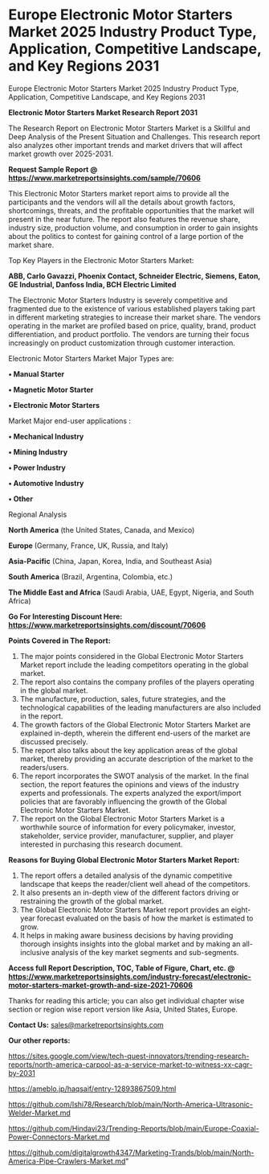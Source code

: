 # Europe Electronic Motor Starters Market 2025 Industry Product Type, Application, Competitive Landscape, and Key Regions 2031
Europe Electronic Motor Starters Market 2025 Industry Product Type, Application, Competitive Landscape, and Key Regions 2031

<strong>Electronic Motor Starters Market Research Report 2031</strong>

The Research Report on Electronic Motor Starters Market is a Skillful and Deep Analysis of the Present Situation and Challenges. This research report also analyzes other important trends and market drivers that will affect market growth over 2025-2031.

<strong>Request Sample Report @ <a href=https://www.marketreportsinsights.com/sample/70606>https://www.marketreportsinsights.com/sample/70606</a></strong>

This Electronic Motor Starters market report aims to provide all the participants and the vendors will all the details about growth factors, shortcomings, threats, and the profitable opportunities that the market will present in the near future. The report also features the revenue share, industry size, production volume, and consumption in order to gain insights about the politics to contest for gaining control of a large portion of the market share.

Top Key Players in the Electronic Motor Starters Market:

<strong>ABB, Carlo Gavazzi, Phoenix Contact, Schneider Electric, Siemens, Eaton, GE Industrial, Danfoss India, BCH Electric Limited</strong>

The Electronic Motor Starters Industry is severely competitive and fragmented due to the existence of various established players taking part in different marketing strategies to increase their market share. The vendors operating in the market are profiled based on price, quality, brand, product differentiation, and product portfolio. The vendors are turning their focus increasingly on product customization through customer interaction.

Electronic Motor Starters Market Major Types are:

<strong>• Manual Starter

• Magnetic Motor Starter

• Electronic Motor Starters</strong>

Market Major end-user applications :

<strong>• Mechanical Industry

• Mining Industry

• Power Industry

• Automotive Industry

• Other</strong>

Regional Analysis

</u><strong><b>North America</b></strong> (the United States, Canada, and Mexico)

<strong><b>Europe </b></strong>(Germany, France, UK, Russia, and Italy)

<strong><b>Asia-Pacific</b></strong> (China, Japan, Korea, India, and Southeast Asia)

<strong><b>South America</b></strong> (Brazil, Argentina, Colombia, etc.)

<strong><b>The Middle East and Africa</b></strong> (Saudi Arabia, UAE, Egypt, Nigeria, and South Africa)

<strong>Go For Interesting Discount Here: <a href=https://www.marketreportsinsights.com/discount/70606>https://www.marketreportsinsights.com/discount/70606</a></strong>

<strong>Points Covered in The Report:</strong>
<ol>
  <li>The major points considered in the Global Electronic Motor Starters Market report include the leading competitors operating in the global market.</li>
  <li>The report also contains the company profiles of the players operating in the global market.</li>
  <li>The manufacture, production, sales, future strategies, and the technological capabilities of the leading manufacturers are also included in the report.</li>
  <li>The growth factors of the Global Electronic Motor Starters Market are explained in-depth, wherein the different end-users of the market are discussed precisely.</li>
  <li>The report also talks about the key application areas of the global market, thereby providing an accurate description of the market to the readers/users.</li>
  <li>The report incorporates the SWOT analysis of the market. In the final section, the report features the opinions and views of the industry experts and professionals. The experts analyzed the export/import policies that are favorably influencing the growth of the Global Electronic Motor Starters Market.</li>
  <li>The report on the Global Electronic Motor Starters Market is a worthwhile source of information for every policymaker, investor, stakeholder, service provider, manufacturer, supplier, and player interested in purchasing this research document.</li>
</ol>
<strong>Reasons for Buying Global Electronic Motor Starters Market Report:</strong>

<ol>
  <li>The report offers a detailed analysis of the dynamic competitive landscape that keeps the reader/client well ahead of the competitors.</li>
  <li>It also presents an in-depth view of the different factors driving or restraining the growth of the global market.</li>
  <li>The Global Electronic Motor Starters Market report provides an eight-year forecast evaluated on the basis of how the market is estimated to grow.</li>
  <li>It helps in making aware business decisions by having providing thorough insights insights into the global market and by making an all-inclusive analysis of the key market segments and sub-segments.</li>
</ol>
<strong>Access full Report Description, TOC, Table of Figure, Chart, etc. @ <a href=https://www.marketreportsinsights.com/industry-forecast/electronic-motor-starters-market-growth-and-size-2021-70606>https://www.marketreportsinsights.com/industry-forecast/electronic-motor-starters-market-growth-and-size-2021-70606</a></strong>


Thanks for reading this article; you can also get individual chapter wise section or region wise report version like Asia, United States, Europe.

<strong>Contact Us:</strong>
sales@marketreportsinsights.com

<strong>Our other reports:</strong>

<a href=https://sites.google.com/view/tech-quest-innovators/trending-research-reports/north-america-carpool-as-a-service-market-to-witness-xx-cagr-by-2031>https://sites.google.com/view/tech-quest-innovators/trending-research-reports/north-america-carpool-as-a-service-market-to-witness-xx-cagr-by-2031</a>

<a href=https://ameblo.jp/haqsaif/entry-12893867509.html>https://ameblo.jp/haqsaif/entry-12893867509.html</a>

<a href=https://github.com/Ishi78/Research/blob/main/North-America-Ultrasonic-Welder-Market.md>https://github.com/Ishi78/Research/blob/main/North-America-Ultrasonic-Welder-Market.md</a>

<a href=https://github.com/Hindavi23/Trending-Reports/blob/main/Europe-Coaxial-Power-Connectors-Market.md>https://github.com/Hindavi23/Trending-Reports/blob/main/Europe-Coaxial-Power-Connectors-Market.md</a>

<a href=https://github.com/digitalgrowth4347/Marketing-Trands/blob/main/North-America-Pipe-Crawlers-Market.md>https://github.com/digitalgrowth4347/Marketing-Trands/blob/main/North-America-Pipe-Crawlers-Market.md</a>"
